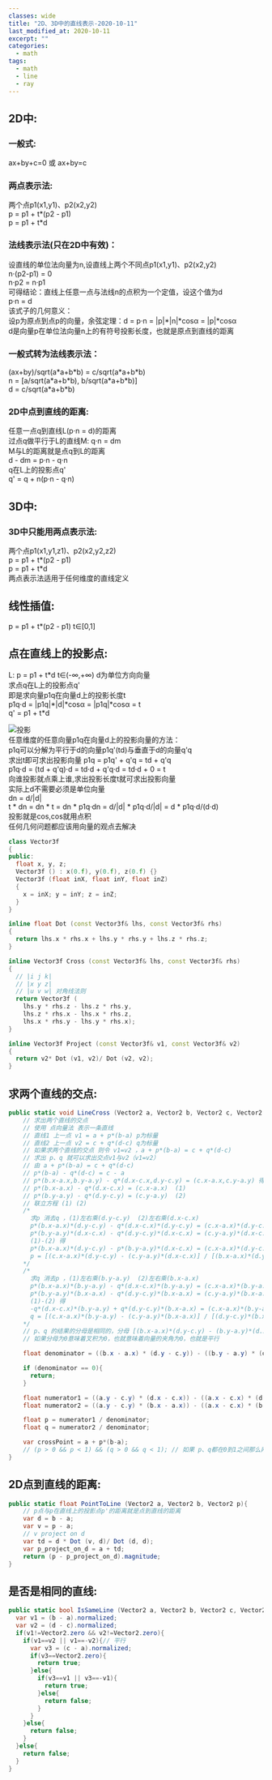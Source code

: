 ```yaml
---
classes: wide
title: "2D、3D中的直线表示-2020-10-11"
last_modified_at: 2020-10-11
excerpt: ""
categories:
  - math
tags:
  - math
  - line
  - ray
---
```


## 2D中:

### 一般式:
ax+by+c=0 或 ax+by=c 

### 两点表示法:
两个点p1(x1,y1)、p2(x2,y2)  
p = p1 + t\*(p2 - p1)  
p = p1 + t\*d  

### 法线表示法(只在2D中有效)：
设直线的单位法向量为n,设直线上两个不同点p1(x1,y1)、p2(x2,y2)  
n·(p2-p1) = 0  
n·p2 = n·p1  
可得结论：直线上任意一点与法线n的点积为一个定值，设这个值为d  
p·n = d  
该式子的几何意义：  
设p为原点到点p的向量，余弦定理：d = p·n = |p|\*|n|\*cosα = |p|\*cosα  
d是向量p在单位法向量n上的有符号投影长度，也就是原点到直线的距离  

### 一般式转为法线表示法：
(ax+by)/sqrt(a\*a+b\*b) = c/sqrt(a\*a+b\*b)  
n = [a/sqrt(a\*a+b\*b), b/sqrt(a\*a+b\*b)]  
d = c/sqrt(a\*a+b\*b)

### 2D中点到直线的距离:
任意一点q到直线L(p·n = d)的距离  
过点q做平行于L的直线M: q·n = dm  
M与L的距离就是点q到L的距离  
d - dm = p·n - q·n  
q在L上的投影点q'  
q' = q + n(p·n - q·n) 

## 3D中:

### 3D中只能用两点表示法:
两个点p1(x1,y1,z1)、p2(x2,y2,z2)  
p = p1 + t\*(p2 - p1)  
p = p1 + t\*d  
两点表示法适用于任何维度的直线定义

## 线性插值:
p = p1 + t\*(p2 - p1) t∈[0,1]  

## 点在直线上的投影点:
L: p = p1 + t\*d  t∈(-∞,+∞)  d为单位方向向量  
求点q在L上的投影点q'  
即是求向量p1q在向量d上的投影长度t  
p1q·d = |p1q|\*|d|\*cosα = |p1q|\*cosα = t  
q' = p1 + t\*d

![投影](/assets/images/touying.png)  
任意维度的任意向量p1q在向量d上的投影向量的方法：  
p1q可以分解为平行于d的向量p1q'(td)与垂直于d的向量q'q  
求出t即可求出投影向量
p1q = p1q' + q'q = td + q'q  
p1q·d = (td + q'q)·d = td·d + q'q·d = td·d + 0 = t  
向谁投影就点乘上谁,求出投影长度t就可求出投影向量  
实际上d不需要必须是单位向量  
dn = d/|d|  
t \* dn = dn \* t = dn \* p1q·dn = d/|d| \* p1q·d/|d| = d \* p1q·d/(d·d)  
投影就是cos,cos就用点积  
任何几何问题都应该用向量的观点去解决  

```cpp
class Vector3f
{
public:
  float x, y, z;
  Vector3f () : x(0.f), y(0.f), z(0.f) {}
  Vector3f (float inX, float inY, float inZ)	
  { 
    x = inX; y = inY; z = inZ; 
  }
}

inline float Dot (const Vector3f& lhs, const Vector3f& rhs)
{ 
  return lhs.x * rhs.x + lhs.y * rhs.y + lhs.z * rhs.z; 
}

inline Vector3f Cross (const Vector3f& lhs, const Vector3f& rhs)
{
  // |i j k|
  // |x y z|
  // |u v w| 对角线法则  
  return Vector3f (
    lhs.y * rhs.z - lhs.z * rhs.y,
    lhs.z * rhs.x - lhs.x * rhs.z,
    lhs.x * rhs.y - lhs.y * rhs.x);
}

inline Vector3f Project (const Vector3f& v1, const Vector3f& v2)
{ 
  return v2* Dot (v1, v2)/ Dot (v2, v2); 
}
```

## 求两个直线的交点:

```csharp
public static void LineCross (Vector2 a, Vector2 b, Vector2 c, Vector2 d){
    // 求出两个直线的交点
    // 使用 点向量法 表示一条直线
    // 直线1 上一点 v1 = a + p*(b-a) p为标量
    // 直线2 上一点 v2 = c + q*(d-c) q为标量
    // 如果求两个直线的交点 则令 v1=v2 ，a + p*(b-a) = c + q*(d-c)
    // 求出 p、q 就可以求出交点v1与v2（v1=v2）
    // 由 a + p*(b-a) = c + q*(d-c)
    // p*(b-a) - q*(d-c) = c - a
    // p*(b.x-a.x,b.y-a.y) - q*(d.x-c.x,d.y-c.y) = (c.x-a.x,c.y-a.y) 得如下两个式子：
    // p*(b.x-a.x) - q*(d.x-c.x) = (c.x-a.x)  (1)
    // p*(b.y-a.y) - q*(d.y-c.y) = (c.y-a.y)  (2)
    // 联立方程 (1) (2)
    /*
      求p 消去q ，(1)左右乘(d.y-c.y)  (2)左右乘(d.x-c.x)
      p*(b.x-a.x)*(d.y-c.y) - q*(d.x-c.x)*(d.y-c.y) = (c.x-a.x)*(d.y-c.y)  (1)
      p*(b.y-a.y)*(d.x-c.x) - q*(d.y-c.y)*(d.x-c.x) = (c.y-a.y)*(d.x-c.x)  (2)
      (1)-(2) 得
      p*(b.x-a.x)*(d.y-c.y) - p*(b.y-a.y)*(d.x-c.x) = (c.x-a.x)*(d.y-c.y) - (c.y-a.y)*(d.x-c.x)
      p = [(c.x-a.x)*(d.y-c.y) - (c.y-a.y)*(d.x-c.x)] / [(b.x-a.x)*(d.y-c.y) - (b.y-a.y)*(d.x-c.x)]
    */
    /*
      求q 消去p ，(1)左右乘(b.y-a.y)  (2)左右乘(b.x-a.x)
      p*(b.x-a.x)*(b.y-a.y) - q*(d.x-c.x)*(b.y-a.y) = (c.x-a.x)*(b.y-a.y)  (1)
      p*(b.y-a.y)*(b.x-a.x) - q*(d.y-c.y)*(b.x-a.x) = (c.y-a.y)*(b.x-a.x)  (2)
      (1)-(2) 得
      -q*(d.x-c.x)*(b.y-a.y) + q*(d.y-c.y)*(b.x-a.x) = (c.x-a.x)*(b.y-a.y) - (c.y-a.y)*(b.x-a.x)
      q = [(c.x-a.x)*(b.y-a.y) - (c.y-a.y)*(b.x-a.x)] / [(d.y-c.y)*(b.x-a.x) - (d.x-c.x)*(b.y-a.y)]
    */
    // p、q 的结果的分母是相同的，分母 [(b.x-a.x)*(d.y-c.y) - (b.y-a.y)*(d.x-c.x)] 为 向量ab与向量cd的叉积
    // 如果分母为0意味着叉积为0，也就意味着向量的夹角为0，也就是平行

    float denominator = ((b.x - a.x) * (d.y - c.y)) - ((b.y - a.y) * (d.x - c.x));

    if (denominator == 0){
      return;
    }

    float numerator1 = ((a.y - c.y) * (d.x - c.x)) - ((a.x - c.x) * (d.y - c.y));
    float numerator2 = ((a.y - c.y) * (b.x - a.x)) - ((a.x - c.x) * (b.y - a.y));

    float p = numerator1 / denominator;
    float q = numerator2 / denominator;

    var crossPoint = a + p*(b-a);
    // (p > 0 && p < 1) && (q > 0 && q < 1); // 如果 p、q都在0到1之间那么两个线段是相交的
}

```

## 2D点到直线的距离:
```csharp
public static float PointToLine (Vector2 a, Vector2 b, Vector2 p){
    // p点与p在直线上的投影点p'的距离就是点到直线的距离
    var d = b - a;
    var v = p - a;
    // v project on d
    var td = d * Dot (v, d)/ Dot (d, d);
    var p_project_on_d = a + td;
    return (p - p_project_on_d).magnitude;
}
```

## 是否是相同的直线:
```csharp
public static bool IsSameLine (Vector2 a, Vector2 b, Vector2 c, Vector2 d){
  var v1 = (b - a).normalized;
  var v2 = (d - c).normalized;
  if(v1!=Vector2.zero && v2!=Vector2.zero){
    if(v1==v2 || v1==-v2){// 平行
      var v3 = (c - a).normalized;
      if(v3==Vector2.zero){
        return true;
      }else{
        if(v3==v1 || v3==-v1){
          return true;
        }else{
          return false;
        }
      }
    }else{
      return false;
    }
  }else{
    return false;
  }
}
```